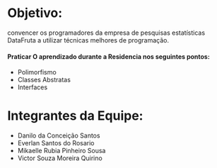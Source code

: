 # Objetivo:

convencer os programadores da empresa de 
pesquisas estatísticas DataFruta a utilizar técnicas melhores de 
programação.

#### Praticar O aprendizado durante a Residencia nos seguintes pontos:
* Polimorfismo
* Classes Abstratas
* Interfaces

# Integrantes da Equipe:
* Danilo da Conceição Santos
* Everlan Santos do Rosario
* Mikaelle Rubia Pinheiro Sousa
* Victor Souza Moreira Quirino